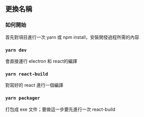 ## 更換名稱

### 如何開始

首先對項目進行一次 yarn 或 npm install，安裝開發過程所需的內容

### `yarn dev`

會直接運行 electron 和 react的編譯

### `yarn react-build`

對寫好的 react 進行一個編譯

### `yarn packager`

打包成 exe 文件；要做這一步要先進行一次 react-build